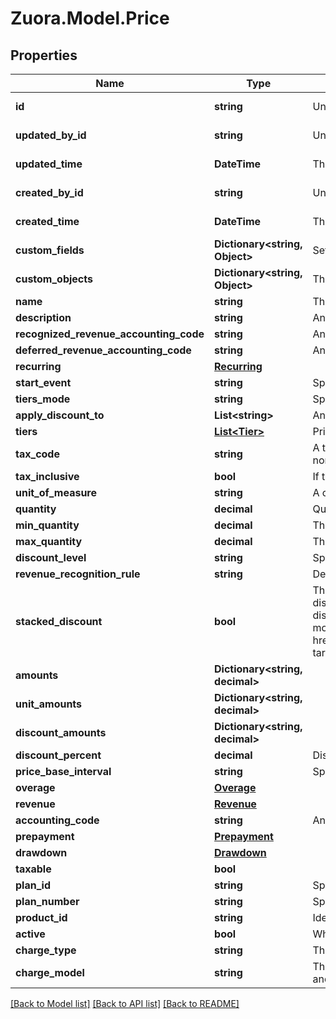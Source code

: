 
# Zuora.Model.Price

## Properties

Name | Type | Description | Notes
------------ | ------------- | ------------- | -------------
**id** | **string** | Unique identifier for the object. | [optional] [readonly] 
**updated_by_id** | **string** | Unique identifier of the Zuora user who last updated the object | [optional] [readonly] 
**updated_time** | **DateTime** | The date and time when the object was last updated in ISO 8601 UTC format. | [optional] [readonly] 
**created_by_id** | **string** | Unique identifier of the Zuora user who created the object | [optional] [readonly] 
**created_time** | **DateTime** | The date and time when the object was created in ISO 8601 UTC format. | [optional] [readonly] 
**custom_fields** | **Dictionary&lt;string, Object&gt;** | Set of user-defined fields associated with this object. Useful for storing additional information about the object in a structured format. | [optional] 
**custom_objects** | **Dictionary&lt;string, Object&gt;** | The custom fields associated with an object. For more information about custom fields, see [Manage custom fields](https://knowledgecenter.zuora.com/Central_Platform/Manage_Custom_Fields). | [optional] [readonly] 
**name** | **string** | The name of the price. | [optional] 
**description** | **string** | An arbitrary string attached to the object. Often useful for displaying to users. | [optional] 
**recognized_revenue_accounting_code** | **string** | An active accounting code in your Zuora chart of accounts. | [optional] 
**deferred_revenue_accounting_code** | **string** | An active accounting code in your Zuora chart of accounts. | [optional] 
**recurring** | [**Recurring**](Recurring.md) |  | [optional] 
**start_event** | **string** | Specifies when to start billing your customer. | [optional] 
**tiers_mode** | **string** | Specifies the mode for tiered prices. | [optional] 
**apply_discount_to** | **List&lt;string&gt;** | Any combination of one_time, recurring and plan. | [optional] 
**tiers** | [**List&lt;Tier&gt;**](Tier.md) | Price information for different tiers. When creating or updating tiered prices, you must specify this field and the &#x60;tiers_mode&#x60; field. | [optional] 
**tax_code** | **string** | A tax code identifier. If a &#x60;tax_code&#x60; of a price is not provided when you create or update a price, Zuora will treat the charged amount as non-taxable. If this code is provide, Zuora considers that this price is taxable and the charged amount will be handled accordingly. | [optional] 
**tax_inclusive** | **bool** | If this field is set to &#x60;true&#x60;, it indicates that amounts are inclusive of tax. | [optional] 
**unit_of_measure** | **string** | A configured unit of measure. This field is required for per-unit prices. | [optional] 
**quantity** | **decimal** | Quantity of the product to which your customers subscribe. | [optional] 
**min_quantity** | **decimal** | The minimum quantity for a price. Specify this field and the &#x60;max_quantity&#x60; field to create a range of quantities allowed in a price. | [optional] 
**max_quantity** | **decimal** | The maximum quantity for a price. Specify this field and the &#x60;min_quantity&#x60; field to create a range of quantities allowed in a price. | [optional] 
**discount_level** | **string** | Specifies at what level a discount should be applied: account, subscription, or plan. | [optional] 
**revenue_recognition_rule** | **string** | Determines when to recognize the revenue for this charge. You can choose to recognize upon invoicing or daily over time. | [optional] 
**stacked_discount** | **bool** | This field is only applicable for the Percentage Discount price. This field indicates whether the discount is to be calculated as stacked discount. Possible values are as follows:        &lt;ul&gt;       &lt;li&gt;&#x60;true&#x60;: This is a stacked discount, which should be calculated by stacking with other discounts.&lt;/li&gt;       &lt;li&gt; &#x60;false&#x60;: This is not a stacked discount, which should be calculated in sequence with other discounts.&lt;/li&gt;&lt;/ul&gt; For more information, see &lt;a href&#x3D;&#39;https://knowledgecenter.zuora.com/Zuora_Billing/Products/Product_Catalog/B_Charge_Models/B_Discount_Charge_Models&#39; target&#x3D;&#39;_blank&#39;&gt;Stacked discounts&lt;/a&gt; | [optional] 
**amounts** | **Dictionary&lt;string, decimal&gt;** |  | [optional] 
**unit_amounts** | **Dictionary&lt;string, decimal&gt;** |  | [optional] 
**discount_amounts** | **Dictionary&lt;string, decimal&gt;** |  | [optional] 
**discount_percent** | **decimal** | Discount percent. Specify this field if you offer a percentage-based discount. | [optional] 
**price_base_interval** | **string** | Specifies the base interval of a price. If not provided, this field defaults to &#x60;billing_period&#x60;. | [optional] 
**overage** | [**Overage**](Overage.md) |  | [optional] 
**revenue** | [**Revenue**](Revenue.md) |  | [optional] 
**accounting_code** | **string** | An active accounting code defined in **Finance Settings &gt; Configure Accounting Codes** in your Zuora tenant. | [optional] 
**prepayment** | [**Prepayment**](Prepayment.md) |  | [optional] 
**drawdown** | [**Drawdown**](Drawdown.md) |  | [optional] 
**taxable** | **bool** |  | [optional] 
**plan_id** | **string** | Specify the ID of a plan to which this price is associated. | [optional] 
**plan_number** | **string** | Specify the number of a plan to which this price is associated. This field is required if plan_id is not supplied | [optional] 
**product_id** | **string** | Identifier of the product. | [optional] 
**active** | **bool** | Whether the price can be used for new purchases. | [optional] 
**charge_type** | **string** | The type of charge. Can be &#x60;one_time&#x60;,&#x60;recurring&#x60;, or &#x60;usage&#x60;. | [optional] 
**charge_model** | **string** | The charge model of the price, which determines how users are charged. Common charge models include flat fee, per-unit, volume, and tiered prices. | [optional] 

[[Back to Model list]](../README.md#documentation-for-models)
[[Back to API list]](../README.md#documentation-for-api-endpoints)
[[Back to README]](../README.md)

